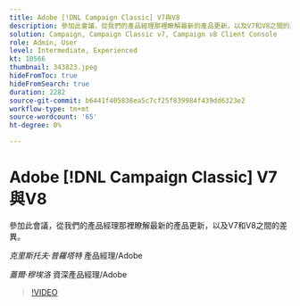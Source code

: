 ```yaml
---
title: Adobe [!DNL Campaign Classic] V7與V8
description: 參加此會議，從我們的產品經理那裡瞭解最新的產品更新，以及V7和V8之間的差異。
solution: Campaign, Campaign Classic v7, Campaign v8 Client Console
role: Admin, User
level: Intermediate, Experienced
kt: 10566
thumbnail: 343823.jpeg
hideFromToc: true
hideFromSearch: true
duration: 2282
source-git-commit: b6441f405838ea5c7cf25f839984f439dd6323e2
workflow-type: tm+mt
source-wordcount: '65'
ht-degree: 0%

---
```


# Adobe [!DNL Campaign Classic] V7與V8

參加此會議，從我們的產品經理那裡瞭解最新的產品更新，以及V7和V8之間的差異。

*克里斯托夫·普羅塔特* 產品經理/Adobe

*蓋爾·穆埃洛* 資深產品經理/Adobe

>[!VIDEO](https://video.tv.adobe.com/v/343823/?quality=12&learn=on)
